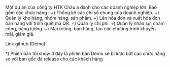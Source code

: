 Một dự án của công ty HTK Châu á dành cho các doanh nghiệp lớn.
Bao gồm các chức năng : 
     +) Thống kê các chỉ số chung của doanh nghiệp.
     +) Quản lý kho hàng, nhóm hàng, sản phẩm.
     +) Lên hóa đơn và xuất hóa đơn bán hàng với trình quét mã QR.
     +) Quản lý chi phí.
     +) Quản lý nhân sự, chấm công, bảng lương.
     +) Marketing, bán hàng, tạo các chương trình khuyến mãi, giảm giá.

Link github (Demo): 

*) Phiên bản tôi show ở đây là phiên bản Demo sẽ bị lược bớt các chức năng so với bản gốc đã release cho các khách hàng

